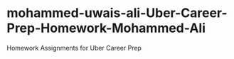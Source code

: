 # mohammed-uwais-ali-Uber-Career-Prep-Homework-Mohammed-Ali
Homework Assignments for Uber Career Prep
